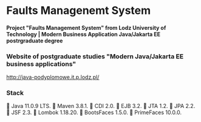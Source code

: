 # Faults Managenemt System

#### Project "Faults Management System" from Lodz University of Technology | Modern Business Application Java/Jakarta EE postrgraduate degree

### Website of postgraduate studies "Modern Java/Jakarta EE business applications"
http://java-podyplomowe.it.p.lodz.pl/

### Stack
🔶 Java 11.0.9 LTS. 
🔶 Maven 3.8.1.
🔶 CDI 2.0.
🔶 EJB 3.2.
🔶 JTA 1.2.
🔶 JPA 2.2. 
🔶 JSF 2.3.
🔶 Lombok 1.18.20.
🔶 BootsFaces 1.5.0.
🔶 PrimeFaces 10.0.0.
